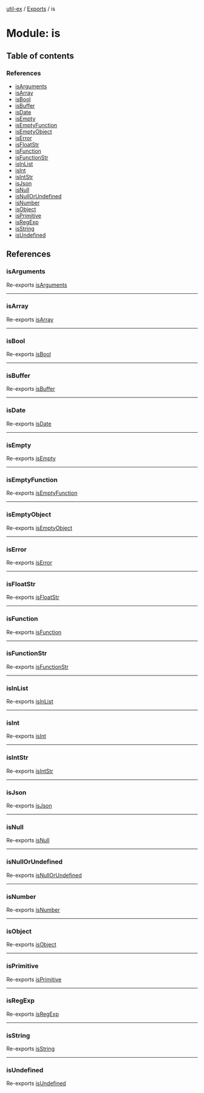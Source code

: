 [util-ex](../README.md) / [Exports](../modules.md) / is

# Module: is

## Table of contents

### References

- [isArguments](is.md#isarguments)
- [isArray](is.md#isarray)
- [isBool](is.md#isbool)
- [isBuffer](is.md#isbuffer)
- [isDate](is.md#isdate)
- [isEmpty](is.md#isempty)
- [isEmptyFunction](is.md#isemptyfunction)
- [isEmptyObject](is.md#isemptyobject)
- [isError](is.md#iserror)
- [isFloatStr](is.md#isfloatstr)
- [isFunction](is.md#isfunction)
- [isFunctionStr](is.md#isfunctionstr)
- [isInList](is.md#isinlist)
- [isInt](is.md#isint)
- [isIntStr](is.md#isintstr)
- [isJson](is.md#isjson)
- [isNull](is.md#isnull)
- [isNullOrUndefined](is.md#isnullorundefined)
- [isNumber](is.md#isnumber)
- [isObject](is.md#isobject)
- [isPrimitive](is.md#isprimitive)
- [isRegExp](is.md#isregexp)
- [isString](is.md#isstring)
- [isUndefined](is.md#isundefined)

## References

### isArguments

Re-exports [isArguments](is_type_arguments.md#isarguments)

___

### isArray

Re-exports [isArray](is_type_array.md#isarray)

___

### isBool

Re-exports [isBool](is_type_boolean.md#isbool)

___

### isBuffer

Re-exports [isBuffer](is_type_buffer.md#isbuffer)

___

### isDate

Re-exports [isDate](is_type_date.md#isdate)

___

### isEmpty

Re-exports [isEmpty](is_empty.md#isempty)

___

### isEmptyFunction

Re-exports [isEmptyFunction](index.md#isemptyfunction)

___

### isEmptyObject

Re-exports [isEmptyObject](is_empty_object.md#isemptyobject)

___

### isError

Re-exports [isError](is_type_error.md#iserror)

___

### isFloatStr

Re-exports [isFloatStr](is_string_float.md#isfloatstr)

___

### isFunction

Re-exports [isFunction](is_type_function.md#isfunction)

___

### isFunctionStr

Re-exports [isFunctionStr](is_string_function.md#isfunctionstr)

___

### isInList

Re-exports [isInList](is_in.md#isinlist)

___

### isInt

Re-exports [isInt](is_type_integer.md#isint)

___

### isIntStr

Re-exports [isIntStr](is_string_int.md#isintstr)

___

### isJson

Re-exports [isJson](is_string_json.md#isjson)

___

### isNull

Re-exports [isNull](is_type_null.md#isnull)

___

### isNullOrUndefined

Re-exports [isNullOrUndefined](is_type_null_or_undefined.md#isnullorundefined)

___

### isNumber

Re-exports [isNumber](is_type_number.md#isnumber)

___

### isObject

Re-exports [isObject](is_type_object.md#isobject)

___

### isPrimitive

Re-exports [isPrimitive](is_type_primitive.md#isprimitive)

___

### isRegExp

Re-exports [isRegExp](is_type_regexp.md#isregexp)

___

### isString

Re-exports [isString](is_type_string.md#isstring)

___

### isUndefined

Re-exports [isUndefined](is_type_undefined.md#isundefined)
